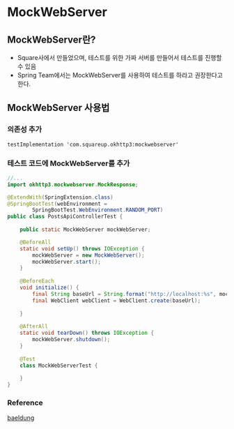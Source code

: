 # MockWebServer

## MockWebServer란?
- Square사에서 만들었으며, 테스트를 위한 가짜 서버를 만들어서 테스트를 진행할 수 있음
- Spring Team에서는 MockWebServer를 사용하여 테스트를 하라고 권장한다고 한다.

## MockWebServer 사용법

### 의존성 추가
```Gradle
testImplementation 'com.squareup.okhttp3:mockwebserver'
```

### 테스트 코드에 MockWebServer를 추가
```java
//...
import okhttp3.mockwebserver.MockResponse;

@ExtendWith(SpringExtension.class)
@SpringBootTest(webEnvironment =
        SpringBootTest.WebEnvironment.RANDOM_PORT)
public class PostsApiControllerTest {
    
    public static MockWebServer mockWebServer;

    @BeforeAll
    static void setUp() throws IOException {
        mockWebServer = new MockWebServer();
        mockWebServer.start();
    }
    
    @BeforeEach
    void initialize() {
        final String baseUrl = String.format("http://localhost:%s", mockWebServer.getPort());
        final WebClient webClient = WebClient.create(baseUrl);
        
    }
    
    @AfterAll
    static void tearDown() throws IOException {
        mockWebServer.shutdown();
    }
    
    @Test
    class MockWebServerTest {
        
    }
}
```

### Reference
[baeldung](https://www.baeldung.com/spring-mock-web-server)
